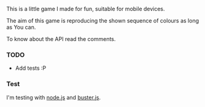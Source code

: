 

This is a little game I made for fun, suitable for mobile devices.

The aim of this game is reproducing the shown sequence of colours as long as You can.

To know about the API read the comments.



### TODO

* Add tests :P

### Test

I'm testing with [node.js](http://nodejs.org/) and [buster.js](http://docs.busterjs.org/en/latest/).